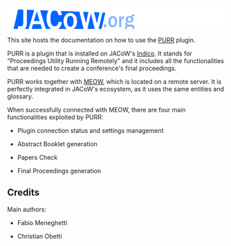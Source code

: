 # 

![JACoW logo](img/JACoW.png)

This site hosts the documentation on how to use the [PURR](https://github.com/JACoW-org/PURR) plugin.

PURR is a plugin that is installed on JACoW's [Indico](https://getindico.io). It stands for "Proceedings Utility Running Remotely" and it includes all the functionalities that are needed to create a conference's final proceedings.

PURR works together with [MEOW](https://meow-docs.jacow.org/), which is located on a remote server. It is perfectly integrated in JACoW's ecosystem, as it uses the same entities and glossary.

When successfully connected with MEOW, there are four main functionalities exploited by PURR:

- Plugin connection status and settings management

- Abstract Booklet generation

- Papers Check

- Final Proceedings generation

## Credits

Main authors:

- Fabio Meneghetti

- Christian Obetti

<!-- The workflow follows the one well documented in the [Organizing IPACs (and other JACoW Events)](https://www.jacow.org/Editors/RunningJACoWConference)  hosted on the official [Joint Accelerator Conferences Website (JACoW)](https://www.JACoW.org).

As per the original document, the documentation is split in various chapters following 
the normal IPAC workflow (e.g., *Initial setup*, *Proposals for Invited Contributions*, *General abstract submission*, etc.).
However, an approach based on the *type of user* following the instructions has been chosen, as highlighted by the structure of the tree menu on the left.

## Credits

The documentation here available is built on multi-decennial experience in proceedings publication for [JACoW](https://www.jacow.org) scientific conferences.

Main authors:

- Christine Petit-Jean Genaz ([CERN](https://www.cern.ch))

- Ivan Andrian ([Elettra Sincrotrone Trieste](https://www.elettra.eu))

## Resources

- [JACoW website](https://www.JACoW.org)
- [Indico](https://getindico.io)
- [Indico end-user documentation](https://learn.getindico.io/) -->
